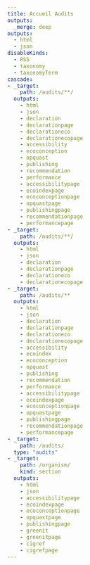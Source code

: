 ```yaml
---
title: Accueil Audits
outputs:
  _merge: deep
outputs:
  - html
  - json
disableKinds:
  - RSS
  - taxonomy
  - taxonomyTerm
cascade:
- _target:
    path: /audits/**/
  outputs:
    - html
    - json
    - declaration
    - declarationpage
    - declarationeco
    - declarationecopage
    - accessibility
    - ecoconception
    - opquast
    - publishing
    - recommendation
    - performance
    - accessibilitypage
    - ecoindexpage
    - ecoconceptionpage
    - opquastpage
    - publishingpage
    - recommendationpage
    - performancepage
- _target:
    path: /audits/**/
  outputs:
    - html
    - json
    - declaration
    - declarationpage
    - declarationeco
    - declarationecopage
- _target:
    path: /audits/**
  outputs:
    - html
    - json
    - declaration
    - declarationpage
    - declarationeco
    - declarationecopage
    - accessibility
    - ecoindex
    - ecoconception
    - opquast
    - publishing
    - recommendation
    - performance
    - accessibilitypage
    - ecoindexpage
    - ecoconceptionpage
    - opquastpage
    - publishingpage
    - recommendationpage
    - performancepage
- _target:
    path: /audits/
  type: "audits"
- _target:
    path: /organism/
    kind: section
  outputs:
    - html
    - json
    - accessibilitypage
    - ecoindexpage
    - ecoconceptionpage
    - opquastpage
    - publishingpage
    - greenit
    - greenitpage
    - cigref
    - cigrefpage
---
```


